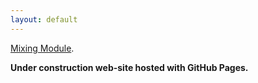 ```yaml
---
layout: default
---
```



[Mixing Module](./mixing_module/index.md).


**Under construction web-site hosted with GitHub Pages.**

